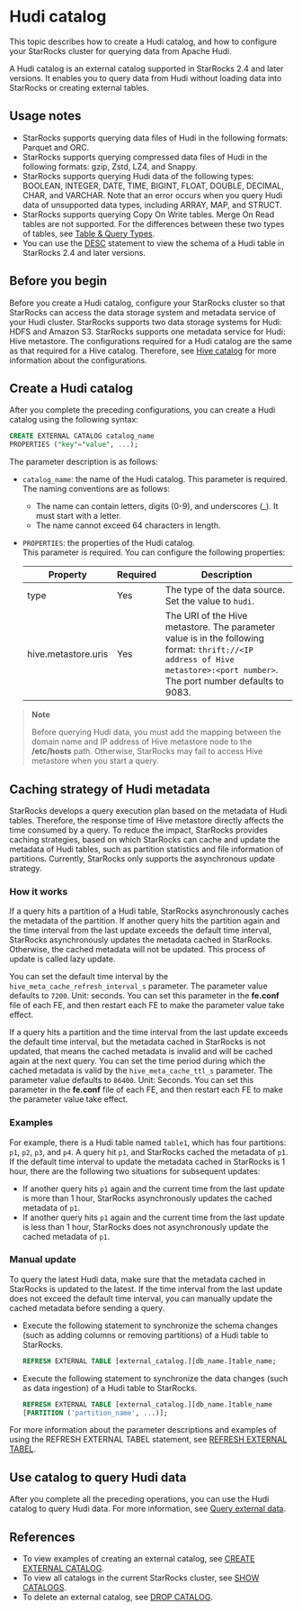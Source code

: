 # Hudi catalog

This topic describes how to create a Hudi catalog, and how to configure your StarRocks cluster for querying data from Apache Hudi.

A Hudi catalog is an external catalog supported in StarRocks 2.4 and later versions. It enables you to query data from Hudi without loading data into StarRocks or creating external tables.

## Usage notes

- StarRocks supports querying data files of Hudi in the following formats: Parquet and ORC.
- StarRocks supports querying compressed data files of Hudi in the following formats: gzip, Zstd, LZ4, and Snappy.
- StarRocks supports querying Hudi data of the following types: BOOLEAN, INTEGER, DATE, TIME, BIGINT, FLOAT, DOUBLE, DECIMAL, CHAR, and VARCHAR. Note that an error occurs when you query Hudi data of unsupported data types, including ARRAY, MAP, and STRUCT.
- StarRocks supports querying Copy On Write tables. Merge On Read tables are not supported. For the differences between these two types of tables, see [Table & Query Types](https://hudi.apache.org/docs/table_types).
- You can use the [DESC](../../sql-reference/sql-statements/Utility/DESCRIBE.md) statement to view the schema of a Hudi table in StarRocks 2.4 and later versions.

## Before you begin

Before you create a Hudi catalog, configure your StarRocks cluster so that StarRocks can access the data storage system and metadata service of your Hudi cluster. StarRocks supports two data storage systems for Hudi: HDFS and Amazon S3. StarRocks supports one metadata service for Hudi: Hive metastore. The configurations required for a Hudi catalog are the same as that required for a Hive catalog. Therefore, see [Hive catalog](../catalog/hive_catalog.md#before-you-begin) for more information about the configurations.

## Create a Hudi catalog

After you complete the preceding configurations, you can create a Hudi catalog using the following syntax:

```SQL
CREATE EXTERNAL CATALOG catalog_name 
PROPERTIES ("key"="value", ...);
```

The parameter description is as follows:

- `catalog_name`: the name of the Hudi catalog. This parameter is required.<br />The naming conventions are as follows:

  - The name can contain letters, digits (0-9), and underscores (_). It must start with a letter.
  - The name cannot exceed 64 characters in length.

- `PROPERTIES`: the properties of the Hudi catalog. <br /> This parameter is required. You can configure the following properties:

    | **Property**        | **Required** | **Description**                                              |
    | ------------------- | ------------ | ------------------------------------------------------------ |
    | type                | Yes          | The type of the data source. Set the value to `hudi`.        |
    | hive.metastore.uris | Yes          | The URI of the Hive metastore. The parameter value is in the following format: `thrift://<IP address of Hive metastore>:<port number>`. The port number defaults to 9083. |

> **Note**
>
> Before querying Hudi data, you must add the mapping between the domain name and IP address of Hive metastore node to the **/etc/hosts** path. Otherwise, StarRocks may fail to access Hive metastore when you start a query.

## Caching strategy of Hudi metadata

StarRocks develops a query execution plan based on the metadata of Hudi tables. Therefore, the response time of Hive metastore directly affects the time consumed by a query. To reduce the impact, StarRocks provides caching strategies, based on which StarRocks can cache and update the metadata of Hudi tables, such as partition statistics and file information of partitions. Currently, StarRocks only supports the asynchronous update strategy.

### How it works

If a query hits a partition of a Hudi table, StarRocks asynchronously caches the metadata of the partition. If another query hits the partition again and the time interval from the last update exceeds the default time interval, StarRocks asynchronously updates the metadata cached in StarRocks. Otherwise, the cached metadata will not be updated. This process of update is called lazy update.

You can set the default time interval by the `hive_meta_cache_refresh_interval_s` parameter. The parameter value defaults to `7200`. Unit: seconds. You can set this parameter in the **fe.conf** file of each FE, and then restart each FE to make the parameter value take effect.

If a query hits a partition and the time interval from the last update exceeds the default time interval, but the metadata cached in StarRocks is not updated, that means the cached metadata is invalid and will be cached again at the next query. You can set the time period during which the cached metadata is valid by the `hive_meta_cache_ttl_s` parameter. The parameter value defaults to `86400`. Unit: Seconds. You can set this parameter in the **fe.conf** file of each FE, and then restart each FE to make the parameter value take effect.

### Examples

For example, there is a Hudi table named `table1`, which has four partitions: `p1`, `p2`, `p3`, and `p4`. A query hit `p1`, and StarRocks cached the metadata of `p1`. If the default time interval to update the metadata cached in StarRocks is 1 hour, there are the following two situations for subsequent updates:

- If another query hits `p1` again and the current time from the last update is more than 1 hour, StarRocks asynchronously updates the cached metadata of `p1`.
- If another query hits `p1` again and the current time from the last update is less than 1 hour, StarRocks does not asynchronously update the cached metadata of `p1`.

### Manual update

To query the latest Hudi data, make sure that the metadata cached in StarRocks is updated to the latest. If the time interval from the last update does not exceed the default time interval, you can manually update the cached metadata before sending a query.

- Execute the following statement to synchronize the schema changes (such as adding columns or removing partitions) of a Hudi table to StarRocks.

    ```SQL
    REFRESH EXTERNAL TABLE [external_catalog.][db_name.]table_name;
    ```

- Execute the following statement to synchronize the data changes (such as data ingestion) of a Hudi table to StarRocks.

    ```SQL
    REFRESH EXTERNAL TABLE [external_catalog.][db_name.]table_name
    [PARTITION ('partition_name', ...)];
    ```

For more information about the parameter descriptions and examples of using the REFRESH EXTERNAL TABEL statement, see [REFRESH EXTERNAL TABEL](../../sql-reference/sql-statements/data-definition/REFRESH%20EXTERNAL%20TABLE.md).

## Use catalog to query Hudi data

After you complete all the preceding operations, you can use the Hudi catalog to query Hudi data. For more information, see [Query external data](../catalog/query_external_data.md).

## References

- To view examples of creating an external catalog, see [CREATE EXTERNAL CATALOG](../../sql-reference/sql-statements/data-definition/CREATE%20EXTERNAL%20CATALOG.md).
- To view all catalogs in the current StarRocks cluster, see [SHOW CATALOGS](../../sql-reference/sql-statements/data-manipulation/SHOW%20CATALOGS.md).
- To delete an external catalog, see [DROP CATALOG](../../sql-reference/sql-statements/data-definition/DROP%20CATALOG.md).
